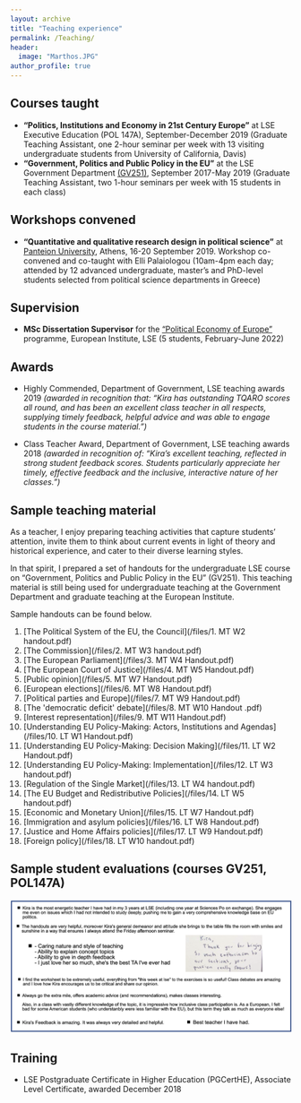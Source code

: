 ```yaml
---
layout: archive
title: "Teaching experience"
permalink: /Teaching/
header: 
  image: "Marthos.JPG"
author_profile: true
---
```

## Courses taught

* **“Politics, Institutions and Economy in 21st Century Europe”** at LSE Executive Education (POL 147A), September-December 2019 (Graduate Teaching Assistant, one 2-hour seminar per week with 13 visiting undergraduate students from University of California, Davis)
* **“Government, Politics and Public Policy in the EU”** at the LSE Government Department [(GV251)](https://www.lse.ac.uk/resources/calendar2021-2022/courseGuides/GV/2021_GV251.htm), September 2017-May 2019 (Graduate Teaching Assistant, two 1-hour seminars per week with 15 students in each class)

## Workshops convened 

* **“Quantitative and qualitative research design in political science”** at [Panteion University](https://www.kpe-panteion.gr/el/nea/nea-anakoinoseis/item/302-methods-hub-political-science-in-casual-setups), Athens, 16-20 September 2019. Workshop co-convened and co-taught with Elli Palaiologou (10am-4pm each day; attended by 12 advanced undergraduate, master’s and PhD-level students selected from political science departments in Greece)

## Supervision

* **MSc Dissertation Supervisor** for the [“Political Economy of Europe”](https://www.lse.ac.uk/study-at-lse/Graduate/degree-programmes-2022/MSc-Political-Economy-of-Europe) programme, European Institute, LSE (5 students, February-June 2022)

## Awards

* Highly Commended, Department of Government, LSE teaching awards 2019 *(awarded in recognition that: “Kira has outstanding TQARO scores all round, and has been an excellent class teacher in all respects, supplying timely feedback, helpful advice and was able to engage students in the course material.”)*

* Class Teacher Award, Department of Government, LSE teaching awards 2018 *(awarded in recognition of: “Kira’s excellent teaching, reflected in strong student feedback scores. Students particularly appreciate her timely, effective feedback and the inclusive, interactive nature of her classes.”)*

## Sample teaching material

As a teacher, I enjoy preparing teaching activities that capture students’ attention, invite them to think about current events in light of theory and historical experience, and cater to their diverse learning styles. 

In that spirit, I prepared a set of handouts for the undergraduate LSE course on “Government, Politics and Public Policy in the EU” (GV251). This teaching material is still being used for undergraduate teaching at the Government Department and graduate teaching at the European Institute. 

Sample handouts can be found below. 

1. [The Political System of the EU, the Council](/files/1. MT W2 handout.pdf)
2. [The Commission](/files/2. MT W3 handout.pdf)
3. [The European Parliament](/files/3. MT W4 Handout.pdf)
4. [The European Court of Justice](/files/4. MT W5 Handout.pdf)
5. [Public opinion](/files/5. MT W7 Handout.pdf)
6. [European elections](/files/6. MT W8 Handout.pdf)
7. [Political parties and Europe](/files/7. MT W9 Handout.pdf)
8. [The 'democratic deficit' debate](/files/8. MT W10 Handout .pdf)
9. [Interest representation](/files/9. MT W11 Handout.pdf)
10. [Understanding EU Policy-Making: Actors, Institutions and Agendas](/files/10. LT W1 Handout.pdf)
11. [Understanding EU Policy-Making: Decision Making](/files/11. LT W2 Handout.pdf)
12. [Understanding EU Policy-Making: Implementation](/files/12. LT W3 handout.pdf)
13. [Regulation of the Single Market](/files/13. LT W4 handout.pdf)
14. [The EU Budget and Redistributive Policies](/files/14. LT W5 handout.pdf)
15. [Economic and Monetary Union](/files/15. LT W7 Handout.pdf)
16. [Immigration and asylum policies](/files/16. LT W8 Handout.pdf)
17. [Justice and Home Affairs policies](/files/17. LT W9 Handout.pdf)
18. [Foreign policy](/files/18. LT W10 handout.pdf)

## Sample student evaluations (courses GV251, POL147A)

![](/images/Evaluations2.png) 
 
## Training

* LSE Postgraduate Certificate in Higher Education (PGCertHE), Associate Level Certificate, awarded December 2018